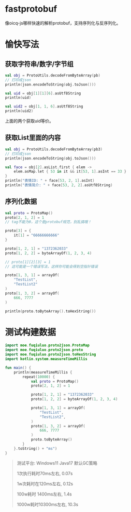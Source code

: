 # fastprotobuf
像oicq-js哪样快速的解析protobuf，支持序列化与反序列化。

# 愉快写法

## 获取字符串/数字/字节组

```kotlin
val obj = ProtoUtils.decodeFromByteArray(pb)
// 打印成json
println(json.encodeToString(obj.toJson()))

val uid = obj[1][1][6].asUtf8String
println(uid)

val uid2 = obj[1, 1, 6].asUtf8String
println(uid2)
````

上面的两个获取uid等价。

## 获取List里面的内容

```kotlin
val obj = ProtoUtils.decodeFromByteArray(pb3)
// 打印成json
println(json.encodeToString(obj.toJson()))

val face = obj[2].asList.first { elem ->
    elem.asMap.let { 53 in it && it[53, 1].asInt == 33 }
}
println("表情ID: " + face[53, 2, 1].asInt)
println("表情简介: " + face[53, 2, 2].asUtf8String)
```

## 序列化数据

```kotlin
val proto = ProtoMap()
proto[2, 1, 2] = 1 
// tag不能为0，这个是protobuf规范，别乱搞哦！

proto[3] = {
    it[1] = "66666666666"
}

proto[1, 2, 1] = "1372362033"
proto[1, 2, 2] = byteArrayOf(1, 2, 3, 4)

// proto[1][2][3] = 1
// 这可能是一个错误写法，这样你可能会得到空指针错误

proto[1, 3, 1] = arrayOf(
    "TestList",
    "TestList2"
)
proto[1, 3, 2] = arrayOf(
    666, 7777
)

println(proto.toByteArray().toHexString())
```

# 测试构建数据

```kotlin
import moe.fuqiuluo.proto2json.ProtoMap
import moe.fuqiuluo.proto2json.proto
import moe.fuqiuluo.proto2json.toHexString
import kotlin.system.measureTimeMillis

fun main() {
    println(measureTimeMillis {
        repeat(10000) {
            val proto = ProtoMap()
            proto[2, 1, 2] = 1

            proto[1, 2, 1] = "1372362033"
            proto[1, 2, 2] = byteArrayOf(1, 2, 3, 4)

            proto[1, 3, 1] = arrayOf(
                "TestList",
                "TestList2",
            )
            proto[1, 3, 2] = arrayOf(
                666, 7777
            )
            proto.toByteArray()
        }
    }.toString() + "ms")
}
```

> 测试平台: Windows11 Java17 默认GC策略
> 
> 1次执行耗时70ms左右,   0.07s
> 
> 1w次耗时在120ms左右,   0.12s
> 
> 100w耗时 1400ms左右,  1.4s
> 
> 1000w耗时10300ms左右, 10.3s